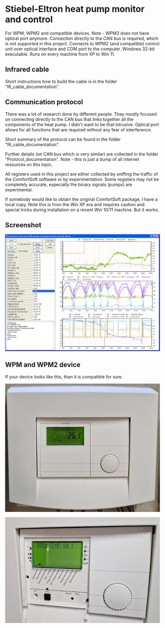 # Stiebel-Eltron heat pump monitor and control
For WPM, WPM2 and compatible devices. Note - WPM3 does not have optical port anymore. Connection directly to the CAN bus is required, which is not supported in this project.
Connects to WPM2 (and compatible) control unit over optical interface and COM port to the computer.
Windows 32-bit executable. Runs on every machine from XP to Win 11.

## Infrared cable
Short instructions how to build the cable is in the folder "IR_cable_documentation".

## Communication protocol
There was a lot of research done by different people. They mostly focused on connecting directly to the CAN bus that links together all the components of the heat pump. I didn't want to be that intrusive. Optical port allows for all functions that are required without any fear of interference.

Short summary of the protocol can be found in the folder "IR_cable_documentation".

Further details (on CAN bus which is very similar) are collected in the folder "Protocol_documentation". Note - this is just a dump of all internet resources on this topic.

All registers used in this project are either collected by sniffing the traffic of the ComfortSoft software or by experimentation. Some registers may not be completely accurate, especially the binary signals (pumps) are experimental.

If somebody would like to obtain the original ComfortSoft package, I have a local copy. Note this is from the Win XP era and requires caution and special tricks during installation on a recent Win 10/11 machine. But it works.

## Screenshot
![Screenshot](/Screenshots/HP_WPM2_readout_2.PNG)

## WPM and WPM2 device
If your device looks like this, than it is compatible for sure.

![WPM2](/Screenshots/wpm2_a.jpg)

![WPM2](/Screenshots/wpm2_b.jpg)
